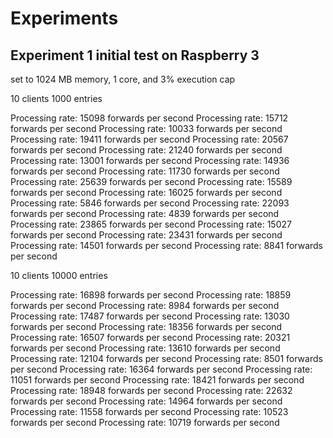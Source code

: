 # Experiments

## Experiment 1 initial test on Raspberry 3

set to 1024 MB memory, 1 core, and 3% execution cap

10 clients 1000 entries

Processing rate: 15098 forwards per second
Processing rate: 15712 forwards per second
Processing rate: 10033 forwards per second
Processing rate: 19411 forwards per second
Processing rate: 20567 forwards per second
Processing rate: 21240 forwards per second
Processing rate: 13001 forwards per second
Processing rate: 14936 forwards per second
Processing rate: 11730 forwards per second
Processing rate: 25639 forwards per second
Processing rate: 15589 forwards per second
Processing rate: 16025 forwards per second
Processing rate: 5846 forwards per second
Processing rate: 22093 forwards per second
Processing rate: 4839 forwards per second
Processing rate: 23865 forwards per second
Processing rate: 15027 forwards per second
Processing rate: 23431 forwards per second
Processing rate: 14501 forwards per second
Processing rate: 8841 forwards per second

10 clients 10000 entries

Processing rate: 16898 forwards per second
Processing rate: 18859 forwards per second
Processing rate: 8984 forwards per second
Processing rate: 17487 forwards per second
Processing rate: 13030 forwards per second
Processing rate: 18356 forwards per second
Processing rate: 16507 forwards per second
Processing rate: 20321 forwards per second
Processing rate: 13610 forwards per second
Processing rate: 12104 forwards per second
Processing rate: 8501 forwards per second
Processing rate: 16364 forwards per second
Processing rate: 11051 forwards per second
Processing rate: 18421 forwards per second
Processing rate: 18948 forwards per second
Processing rate: 22632 forwards per second
Processing rate: 14964 forwards per second
Processing rate: 11558 forwards per second
Processing rate: 10523 forwards per second
Processing rate: 10719 forwards per second

